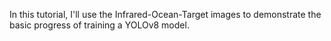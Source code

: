 In this tutorial, I'll use the Infrared-Ocean-Target images to demonstrate the basic progress of training a YOLOv8 model.